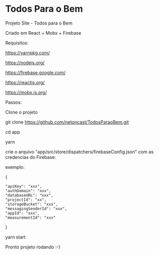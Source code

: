 # Todos Para o Bem
Projeto Site - Todos para o Bem

Criado em React + Mobx + Firebase

Requisitos:

https://yarnpkg.com/

https://nodejs.org/

https://firebase.google.com/

https://reactjs.org/

https://mobx.js.org/

Passos:

Clone o projeto 

git clone https://github.com/netoncast/TodosParaoBem.git


cd app

yarn

crie o arquivo "app/src/store/dispatchers/firebaseConfig.json" com as credencias do Firebase:

exemplo: 

{

    "apiKey": "xxx",
    "authDomain": "xxx",
    "databaseURL": "xxx",
    "projectId": "xx",
    "storageBucket": "xxx",
    "messagingSenderId": "xxx",
    "appId": "xxx",
    "measurementId": "xxx"
}

yarn start

Pronto projeto rodando :-)